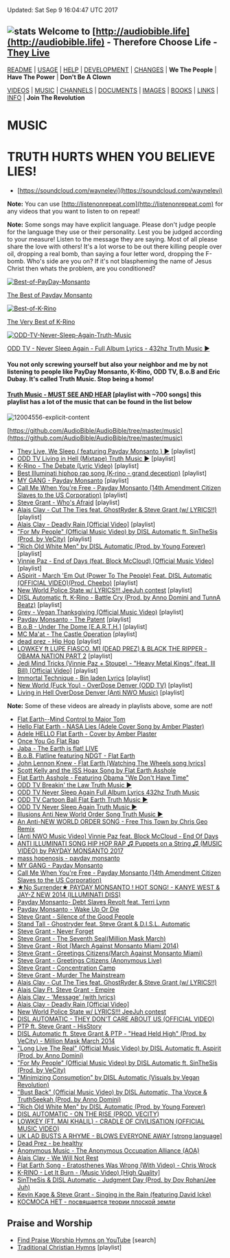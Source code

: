 Updated: Sat Sep  9 16:04:47 UTC 2017


## ![stats](https://c.statcounter.com/11394982/0/c560f991/0/) Welcome to [http://audiobible.life](http://audiobible.life) - Therefore Choose Life - [They Live](https://www.youtube.com/watch?v=JI8AMRbqY6w)

[README](README.md) | [USAGE](USAGE.md) | [HELP](HELP.md) | [DEVELOPMENT](DEVELOPMENT.md) | [CHANGES](CHANGES.md) | **We The People** | **Have The Power** | **Don't Be A Clown**

[VIDEOS](VIDEOS.md) | [MUSIC](MUSIC.md) | [CHANNELS](CHANNELS.md) | [DOCUMENTS](DOCUMENTS.md) | [IMAGES](IMAGES.md) | [BOOKS](BOOKS.md) | [LINKS](LINKS.md) | [INFO](INFO.md) | **Join The Revolution**

MUSIC
=====

# TRUTH HURTS WHEN YOU BELIEVE LIES!

- [https://soundcloud.com/waynelevi](https://soundcloud.com/waynelevi)

**Note:** You can use [http://listenonrepeat.com](http://listenonrepeat.com) for any videos that you want to listen to on repeat!

**Note:** Some songs may have explicit language. Please don't judge people for the language they use or their personality. Lest you be judged according to your measure! Listen to the message they are saying. Most of all please share the love with others! It's a lot worse to be out there killing people over oil, dropping a real bomb, than saying a four letter word, dropping the F-bomb. Who's side are you on? If it's not blaspheming the name of Jesus Christ then whats the problem, are you conditioned?

[![Best-of-PayDay-Monsanto](images/Best-of-PayDay-Monsanto.png)](https://www.youtube.com/watch?v=prjXQd7rB5w)

[The Best of Payday Monsanto](https://www.youtube.com/watch?v=prjXQd7rB5w)

[![Best-of-K-Rino](images/Best-of-K-Rino.png)](https://www.youtube.com/watch?v=R_DtZFL_ar0)

[The Very Best of K-Rino](https://www.youtube.com/watch?v=R_DtZFL_ar0)

[![ODD-TV-Never-Sleep-Again-Truth-Music](images/ODD-TV-Never-Sleep-Again-Truth-Music.png)](https://www.youtube.com/watch?v=TlTR7QQZQ8I)

[ODD TV - Never Sleep Again - Full Album Lyrics - 432hz Truth Music ▶️️](https://www.youtube.com/watch?v=TlTR7QQZQ8I)

#### You not only screwing yourself but also your neighbor and me by not listening to people like PayDay Monsanto, K-Rino, ODD TV, B.o.B and Eric Dubay. It's called Truth Music. Stop being a homo!

#### [Truth Music - **MUST SEE AND HEAR**](https://www.youtube.com/watch?v=TlTR7QQZQ8I&list=PL7X63Sm3kODPV43FyewOSadSnZwZGZQHU&index=1) [playlist with ~700 songs] this playlist has a lot of the music that can be found in the list below

![12004556-explicit-content](images/12004556-explicit-content.jpg)

[https://github.com/AudioBible/AudioBible/tree/master/music](https://github.com/AudioBible/AudioBible/tree/master/music)

- [They Live, We Sleep ( featuring Payday Monsanto ) ▶️️️](https://www.youtube.com/watch?v=u7SfFRQjMFY&list=RDu7SfFRQjMFY) [playlist]
- [ODD TV Living in Hell (Mixtape) Truth Music ▶️️](https://www.youtube.com/watch?v=CqrN8iOMg5k&list=PLm6Vq0bTTCDj1ljFwK9lJnRbJW_CVmlv5) [playlist]
- [K-Rino - The Debate (Lyric Video)](https://www.youtube.com/watch?v=MDT_MKUVgLI&list=RDMDT_MKUVgLI) [playlist]
- [Best Illuminati hiphop rap song (K-rino - grand deception)](https://www.youtube.com/watch?v=z_w_2QH6svM&list=RDz_w_2QH6svM) [playlist]
- [MY GANG - Payday Monsanto](https://www.youtube.com/watch?v=RNjihsm5pQE&list=RDRNjihsm5pQE) [playlist]
- [Call Me When You're Free - Payday Monsanto (14th Amendment Citizen Slaves to the US Corporation)](https://www.youtube.com/watch?v=5PuuXkCT48c&list=RD5PuuXkCT48c) [playlist]
- [Steve Grant - Who's Afraid](https://www.youtube.com/watch?v=Cxk0YaN8lWc&list=RDCxk0YaN8lWc) [playlist]
- [Alais Clay - Cut The Ties feat. GhostRyder & Steve Grant (w/ LYRICS!!)](https://www.youtube.com/watch?v=fwqSqLRPe0g&list=RDfwqSqLRPe0g) [playlist]
- [Alais Clay - Deadly Rain [Official Video]](https://www.youtube.com/watch?v=YNpR4TjVPtc&list=RDfwqSqLRPe0g) [playlist]
- ["For My People" (Official Music Video) by DISL Automatic ft. SinTheSis (Prod. by VeCity)](https://www.youtube.com/watch?v=va55_u_b6Vg&list=RDva55_u_b6Vg) [playlist]
- ["Rich Old White Men" by DISL Automatic (Prod. by Young Forever)](https://www.youtube.com/watch?v=qC1CPc0ZcfA&list=RDqC1CPc0ZcfA) [playlist]
- [Vinnie Paz - End of Days (feat. Block McCloud) [Official Music Video]](https://www.youtube.com/watch?v=2frJ3e0hxPE&list=PLPY6yekpqxYt2bY7u1mLGbxd-PCQk3_B5) [playlist]
- [ASpirit - March 'Em Out (Power To The People) Feat. DISL Automatic (OFFICIAL VIDEO)(Prod. Cheebo)](https://www.youtube.com/watch?v=FP7fSIdjRlA&list=RDFP7fSIdjRlA) [playlist]
- [New World Police State w/ LYRICS!!! JeeJuh contest](https://www.youtube.com/watch?v=006vRrogazY&list=PLbgbhi9z7MYujc1IR4AMHselIV3BbZdq0) [playlist]
- [DISL Automatic ft. K-Rino - Battle Cry (Prod. by Anno Domini and TunnA Beatz)](https://www.youtube.com/watch?v=yGN4hntRDp0&list=RDyGN4hntRDp0) [playlist]
- [Grey - Vegan Thanksgiving (Official Music Video)](https://www.youtube.com/watch?v=aQv7TMcZ_eE&list=RDaQv7TMcZ_eE) [playlist]
- [Payday Monsanto - The Patent](https://www.youtube.com/watch?v=yyKdoksgXIk&list=RDyyKdoksgXIk) [playlist]
- [B.o.B - Under The Dome [E.A.R.T.H.]](https://www.youtube.com/watch?v=gRDwWAvgSpY&list=RDgRDwWAvgSpY) [playlist]
- [MC Ma'at - The Castle Operation](https://www.youtube.com/watch?v=Bllh0bB-SiQ&list=PLdaQsrKzi9Z9Chf0UfRPP7yOzAsF6jhem) [playlist]
- [dead prez - Hip Hop](https://www.youtube.com/watch?v=oiusDE0KND8&list=PLO7d0GTyhD2k4EJcA7hNbSBQpaBctRrXN) [playlist]
- [LOWKEY ft LUPE FIASCO, M1 (DEAD PREZ) & BLACK THE RIPPER - OBAMA NATION PART 2](https://www.youtube.com/watch?v=bB-vYuYhdSE&list=RDbB-vYuYhdSE) [playlist]
- [Jedi Mind Tricks (Vinnie Paz + Stoupe) - "Heavy Metal Kings" (feat. Ill Bill) [Official Video]](https://www.youtube.com/watch?v=axmpxbtzSZY&list=RDaxmpxbtzSZY) [playlist]
- [Immortal Technique - Bin laden Lyrics](https://www.youtube.com/watch?v=hdagSIa-UQ8&list=RDhdagSIa-UQ8) [playlist]
- [New World (Fuck You) - OverDose Denver (ODD TV)](https://www.youtube.com/watch?v=KcQ6hwXKRYs&list=PLyZQ2CmNz-znUp5b0UmmK_3-V6oXwyrDI) [playlist]
- [Living in Hell OverDose Denver (Anti NWO Music)](https://www.youtube.com/watch?v=niPwn6AS7Lg&index=35&list=RD4-4V9g6bUqc) [playlist]

**Note:** Some of these videos are already in playlists above, some are not!

- [Flat Earth--Mind Control to Major Tom](https://www.youtube.com/watch?v=164YdQvRDgE)
- [Hello Flat Earth - NASA Lies (Adele Cover Song by Amber Plaster)](https://www.youtube.com/watch?v=l2nCui9aU2w)
- [Adele HELLO Flat Earth - Cover by Amber Plaster](https://www.youtube.com/watch?v=7OM5YMNr9Ck)
- [Once You Go Flat Rap](https://www.youtube.com/watch?v=O2tG8PGySVI)
- [Jaba - The Earth is flat! LIVE](https://www.youtube.com/watch?v=hMHIiqi8Xoo)
- [B.o.B. Flatline featuring NDGT - Flat Earth](https://www.youtube.com/watch?v=hCA8HofWsxc)
- [John Lennon Knew - Flat Earth [Watching The Wheels song lyrics]](https://www.youtube.com/watch?v=w1w4CYiDtNY)
- [Scott Kelly and the ISS Hoax Song by Flat Earth Asshole](https://www.youtube.com/watch?v=z8AhqUyumnY)
- [Flat Earth Asshole - Featuring Obama "We Don't Have Time"](https://www.youtube.com/watch?v=fjEuUvnMfWc)
- [ODD TV Breakin' the Law Truth Music ▶️️](https://www.youtube.com/watch?v=88RtEzrABJg)
- [ODD TV Never Sleep Again Full Album Lyrics 432hz Truth Music](https://www.youtube.com/watch?v=TlTR7QQZQ8I)
- [ODD TV Cartoon Ball Flat Earth Truth Music ▶️️](https://www.youtube.com/watch?v=CGUWYUtozTk)
- [ODD TV Never Sleep Again Truth Music ▶️️](https://www.youtube.com/watch?v=IexDv9CH300)
- [Illusions Anti New World Order Song Truth Music ▶️️](https://www.youtube.com/watch?v=C4vLhn0ge8M)
- [An Anti-NEW WORLD ORDER SONG - Free This Town by Chris Geo Remix](https://www.youtube.com/watch?v=4fMg-jfDL1o)
- [[Anti NWO Music Video] Vinnie Paz feat. Block McCloud - End Of Days](https://www.youtube.com/watch?v=bfO8vAjUrcQ)
- [ANTI ILLUMINATI SONG HIP HOP RAP ♫ Puppets on a String ♫ (MUSIC VIDEO) by PAYDAY MONSANTO 2017](https://www.youtube.com/watch?v=iVGThNTs8Gw)
- [mass hopenosis - payday monsanto](https://www.youtube.com/watch?v=NOSu6uMzL44)
- [MY GANG - Payday Monsanto](https://www.youtube.com/watch?v=RNjihsm5pQE)
- [Call Me When You're Free - Payday Monsanto (14th Amendment Citizen Slaves to the US Corporation)](https://www.youtube.com/watch?v=5PuuXkCT48c)
- [★No Surrender★ PAYDAY MONSANTO ! HOT SONG! - KANYE WEST & JAY-Z NEW 2014 (ILLUMINATI DISS)](https://www.youtube.com/watch?v=363-JaQBmtQ)
- [Payday Monsanto- Debt Slaves Revolt feat. Terri Lynn](https://www.youtube.com/watch?v=4YOGULrxmmE)
- [Payday Monsanto - Wake Up Or Die](https://www.youtube.com/watch?v=30B-p8l2-20)
- [Steve Grant - Silence of the Good People](https://www.youtube.com/watch?v=2rz7Sh_qDq8)
- [Stand Tall - Ghostryder feat. Steve Grant & D.I.S.L. Automatic](https://www.youtube.com/watch?v=Ry9fvLSf6Hw)
- [Steve Grant - Never Forget](https://www.youtube.com/watch?v=8ylaXlXZDy0)
- [Steve Grant - The Seventh Seal(Million Mask March)](https://www.youtube.com/watch?v=dnhqZcG0tew)
- [Steve Grant - Riot (March Against Monsanto Miami 2014)](https://www.youtube.com/watch?v=MN708_EhVNM)
- [Steve Grant - Greetings Citizens(March Against Monsanto Miami)](https://www.youtube.com/watch?v=DQVLeFwkY8M)
- [Steve Grant - Greetings Citizens (Anonymous Live)](https://www.youtube.com/watch?v=luLmaqcD6yE)
- [Steve Grant - Concentration Camp](https://www.youtube.com/watch?v=Kk1EKTycMSc)
- [Steve Grant - Murder The Mainstream](https://www.youtube.com/watch?v=xn3qS7opSjE)
- [Alais Clay - Cut The Ties feat. GhostRyder & Steve Grant (w/ LYRICS!!)](https://www.youtube.com/watch?v=fwqSqLRPe0g)
- [Alais Clay Ft. Steve Grant - Empire](https://www.youtube.com/watch?v=L9kBJrGA6wI)
- [Alais Clay - 'Message' (with lyrics)](https://www.youtube.com/watch?v=M3Wh1mNdTJY)
- [Alais Clay - Deadly Rain [Official Video]](https://www.youtube.com/watch?v=YNpR4TjVPtc)
- [New World Police State w/ LYRICS!!! JeeJuh contest](https://www.youtube.com/watch?v=006vRrogazY)
- [DISL AUTOMATIC - THEY DON'T CARE ABOUT US (OFFICIAL VIDEO)](https://www.youtube.com/watch?v=v0hYsXiOJlY)
- [PTP ft. Steve Grant - HisStory](https://www.youtube.com/watch?v=HtyTBQ1PklM)
- [DISL Automatic ft. Steve Grant & PTP - "Head Held High" (Prod. by VeCity) - Million Mask March 2014](https://www.youtube.com/watch?v=COGJz2s7bBk)
- ["Long Live The Real" (Official Music Video) by DISL Automatic ft. Aspirit (Prod. by Anno Domini)](https://www.youtube.com/watch?v=mVGJ02PQ_mg)
- ["For My People" (Official Music Video) by DISL Automatic ft. SinTheSis (Prod. by VeCity)](https://www.youtube.com/watch?v=va55_u_b6Vg)
- ["Minimizing Consumption" by DISL Automatic (Visuals by Vegan Revolution)](https://www.youtube.com/watch?v=RlH12ZQZF-w)
- ["Bust Back" (Official Music Video) by DISL Automatic, Tha Voyce & TruthSeekah (Prod. by Anno Domini)](https://www.youtube.com/watch?v=jOLkOxAA69s)
- ["Rich Old White Men" by DISL Automatic (Prod. by Young Forever)](https://www.youtube.com/watch?v=qC1CPc0ZcfA)
- [DISL AUTOMATIC - ON THE RISE (PROD. VECITY)](https://www.youtube.com/watch?v=0RbBPPzyt80)
- [LOWKEY (FT. MAI KHALIL) - CRADLE OF CIVILISATION (OFFICIAL MUSIC VIDEO)](https://www.youtube.com/watch?v=9gA8G0xHknQ)
- [UK LAD BUSTS A RHYME - BLOWS EVERYONE AWAY [strong language]](https://www.youtube.com/watch?v=dpIiSBRbySA)
- [Dead Prez - be healthy](https://www.youtube.com/watch?v=YTAhSJt_8x8&list=RDaQv7TMcZ_eE)
- [Anonymous Music - The Anonymous Occupation Alliance (AOA)](https://www.youtube.com/watch?v=RfBHSSNNEmA)
- [Alais Clay - We Will Not Rest](https://www.youtube.com/watch?v=omcbA_kfsUI)
- [Flat Earth Song - Eratosthenes Was Wrong (With Video) - Chris Wrock](https://www.youtube.com/watch?v=1ExflDC9rdY)
- [K-RINO - Let It Burn - (Music Video) [High Quality]](https://www.youtube.com/watch?v=mb5FJgUbpzM&index=27&list=RDiVGThNTs8Gw)
- [SinTheSis & DISL Automatic - Judgment Day (Prod. by Dov Rohan/Jee Juh)](https://www.youtube.com/watch?v=zTKlgDTVuu0&index=22&list=PLPY6yekpqxYt2bY7u1mLGbxd-PCQk3_B5)
- [Kevin Kage & Steve Grant - Singing in the Rain (featuring David Icke)](https://www.youtube.com/watch?v=rKKedZxs52E&index=27&list=RDQ0ZMCsqDa8c)
- [КОСМОСА НЕТ - посвящается теории плоской земли](https://www.youtube.com/watch?v=qvyytQUnL8o)

## Praise and Worship

- [Find Praise Worship Hymns on YouTube](https://www.youtube.com/results?search_query=praise+worship+hymns) [search]
- [Traditional Christian Hymns](https://www.youtube.com/watch?v=Q00TXBPl9i4&list=PLCF548C3B0621CB28) [playlist]

